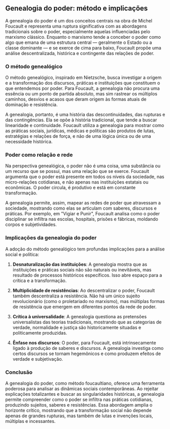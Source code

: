 
## Genealogia do poder: método e implicações

A genealogia do poder é um dos conceitos centrais na obra de Michel Foucault e representa uma ruptura significativa com as abordagens tradicionais sobre o poder, especialmente aquelas influenciadas pelo marxismo clássico. Enquanto o marxismo tende a conceber o poder como algo que emana de uma estrutura central — geralmente o Estado ou a classe dominante — e se exerce de cima para baixo, Foucault propõe uma análise descentralizada, histórica e contingente das relações de poder.

### O método genealógico

O método genealógico, inspirado em Nietzsche, busca investigar a origem e a transformação dos discursos, práticas e instituições que constituem o que entendemos por poder. Para Foucault, a genealogia não procura uma essência ou um ponto de partida absoluto, mas sim rastrear os múltiplos caminhos, desvios e acasos que deram origem às formas atuais de dominação e resistência.

A genealogia, portanto, é uma história das descontinuidades, das rupturas e das contingências. Ela se opõe à história tradicional, que tende a buscar linearidade e continuidade. Foucault utiliza a genealogia para mostrar como as práticas sociais, jurídicas, médicas e políticas são produtos de lutas, estratégias e relações de força, e não de uma lógica única ou de uma necessidade histórica.

### Poder como relação e rede

Na perspectiva genealógica, o poder não é uma coisa, uma substância ou um recurso que se possui, mas uma relação que se exerce. Foucault argumenta que o poder está presente em todos os níveis da sociedade, nas micro-relações cotidianas, e não apenas nas instituições estatais ou econômicas. O poder circula, é produtivo e está em constante transformação.

A genealogia permite, assim, mapear as redes de poder que atravessam a sociedade, mostrando como elas se articulam com saberes, discursos e práticas. Por exemplo, em "Vigiar e Punir", Foucault analisa como o poder disciplinar se infiltra nas escolas, hospitais, prisões e fábricas, moldando corpos e subjetividades.

### Implicações da genealogia do poder

A adoção do método genealógico tem profundas implicações para a análise social e política:

1. **Desnaturalização das instituições**: A genealogia mostra que as instituições e práticas sociais não são naturais ou inevitáveis, mas resultado de processos históricos específicos. Isso abre espaço para a crítica e a transformação.

2. **Multiplicidade de resistências**: Ao descentralizar o poder, Foucault também descentraliza a resistência. Não há um único sujeito revolucionário (como o proletariado no marxismo), mas múltiplas formas de resistência que emergem em diferentes pontos da rede de poder.

3. **Crítica à universalidade**: A genealogia questiona as pretensões universalistas das teorias tradicionais, mostrando que as categorias de verdade, normalidade e justiça são historicamente situadas e politicamente produzidas.

4. **Ênfase nos discursos**: O poder, para Foucault, está intrinsecamente ligado à produção de saberes e discursos. A genealogia investiga como certos discursos se tornam hegemônicos e como produzem efeitos de verdade e subjetivação.

### Conclusão

A genealogia do poder, como método foucaultiano, oferece uma ferramenta poderosa para analisar as dinâmicas sociais contemporâneas. Ao rejeitar explicações totalizantes e buscar as singularidades históricas, a genealogia permite compreender como o poder se infiltra nas práticas cotidianas, produzindo sujeitos, saberes e resistências. Essa abordagem amplia o horizonte crítico, mostrando que a transformação social não depende apenas de grandes rupturas, mas também de lutas e invenções locais, múltiplas e incessantes.
```
